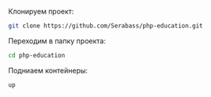 Клонируем проект:
```bash
git clone https://github.com/Serabass/php-education.git
```
Переходим в папку проекта:
```bash
cd php-education
```
Подниаем контейнеры:
```bash
up
```